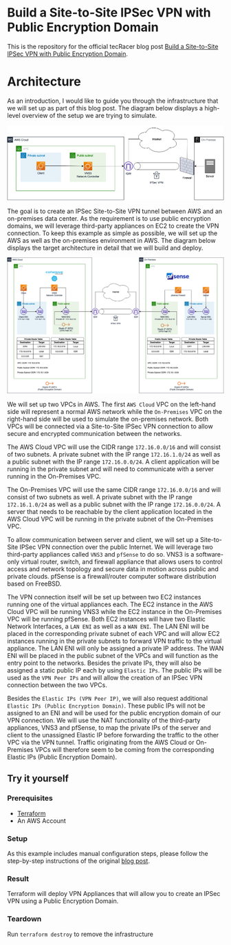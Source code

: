 # Build a Site-to-Site IPSec VPN with Public Encryption Domain

This is the repository for the official tecRacer blog post [Build a Site-to-Site IPSec VPN with Public Encryption Domain](https://www.tecracer.com/blog/2023/06/build-a-site-to-site-ipsec-vpn-with-public-encryption-domain.html).

# Architecture

As an introduction, I would like to guide you through the infrastructure that we will set up as part of this blog post. The diagram below displays a high-level overview of the setup we are trying to simulate.

![Overview](media/vpn-public-encryption-domain-overview.png)

The goal is to create an IPSec Site-to-Site VPN tunnel between AWS and an on-premises data center. As the requirement is to use public encryption domains, we will leverage third-party appliances on EC2 to create the VPN connection. To keep this example as simple as possible, we will set up the AWS as well as the on-premises environment in AWS. The diagram below displays the target architecture in detail that we will build and deploy.

![Architecture](media/vpn-public-encryption-domain-architecture.png)

We will set up two VPCs in AWS. The first `AWS Cloud` VPC on the left-hand side will represent a normal AWS network while the `On-Premises` VPC on the right-hand side will be used to simulate the on-premises network. Both VPCs will be connected via a Site-to-Site IPSec VPN connection to allow secure and encrypted communication between the networks.

The AWS Cloud VPC will use the CIDR range `172.16.0.0/16` and will consist of two subnets. A private subnet with the IP range `172.16.1.0/24` as well as a public subnet with the IP range `172.16.0.0/24`. A client application will be running in the private subnet and will need to communicate with a server running in the On-Premises VPC. 

The On-Premises VPC will use the same CIDR range `172.16.0.0/16` and will consist of two subnets as well. A private subnet with the IP range `172.16.1.0/24` as well as a public subnet with the IP range `172.16.0.0/24`. A server that needs to be reachable by the client application located in the AWS Cloud VPC will be running in the private subnet of the On-Premises VPC. 

To allow communication between server and client, we will set up a Site-to-Site IPSec VPN connection over the public Internet. We will leverage two third-party appliances called `VNS3` and `pfSense` to do so. VNS3 is a software-only virtual router, switch, and firewall appliance that allows users to control access and network topology and secure data in motion across public and private clouds. pfSense is a firewall/router computer software distribution based on FreeBSD.

The VPN connection itself will be set up between two EC2 instances running one of the virtual appliances each. The EC2 instance in the AWS Cloud VPC will be running VNS3 while the EC2 instance in the On-Premises VPC will be running pfSense. Both EC2 instances will have two Elastic Network Interfaces, a `LAN ENI` as well as a `WAN ENI`. The LAN ENI will be placed in the corresponding private subnet of each VPC and will allow EC2 instances running in the private subnets to forward VPN traffic to the virtual appliance. The LAN ENI will only be assigned a private IP address. The WAN ENI will be placed in the public subnet of the VPCs and will function as the entry point to the networks. Besides the private IPs, they will also be assigned a static public IP each by using `Elastic IPs`. The public IPs will be used as the `VPN Peer IPs` and will allow the creation of an IPSec VPN connection between the two VPCs.

Besides the `Elastic IPs (VPN Peer IP)`, we will also request additional `Elastic IPs (Public Encryption Domain)`. These public IPs will not be assigned to an ENI and will be used for the public encryption domain of our VPN connection. We will use the NAT functionality of the third-party appliances, VNS3 and pfSense, to map the private IPs of the server and client to the unassigned Elastic IP before forwarding the traffic to the other VPC via the VPN tunnel. Traffic originating from the AWS Cloud or On-Premises VPCs will therefore seem to be coming from the corresponding Elastic IPs (Public Encryption Domain).

## Try it yourself

### Prerequisites

- [Terraform](https://developer.hashicorp.com/terraform/downloads)
- An AWS Account

### Setup

As this example includes manual configuration steps, please follow the step-by-step instructions of the original [blog post](https://www.tecracer.com/blog/2023/06/build-a-site-to-site-ipsec-vpn-with-public-encryption-domain.html).

### Result

Terraform will deploy VPN Appliances that will allow you to create an IPSec VPN using a Public Encryption Domain.

### Teardown

Run `terraform destroy` to remove the infrastructure
